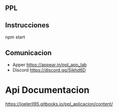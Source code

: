 ## PPL

## Instrucciones
npm start

## Comunicacion
* Apper https://appear.in/ppl_app_lab
* Discord https://discord.gg/Sjkhd6D

# Api Documentacion
https://joelerll95.gitbooks.io/ppl_aplicacion/content/
